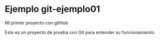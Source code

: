 # Ejemplo git-ejemplo01
Mi primer proyecto con gitHub

Este es un proyecto de prueba con Git para entender su funcionamiento.

